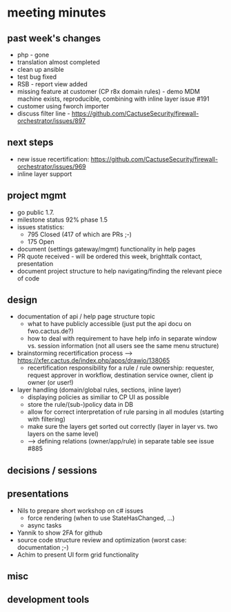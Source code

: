 # meeting minutes

## past week's changes
- php - gone
- translation almost completed
- clean up ansible
- test bug fixed
- RSB - report view added
- missing feature at customer (CP r8x domain rules) - demo MDM machine exists, reproducible, combining with inline layer issue #191
- customer using fworch importer
- discuss filter line - <https://github.com/CactuseSecurity/firewall-orchestrator/issues/897>

## next steps
- new issue recertification: https://github.com/CactuseSecurity/firewall-orchestrator/issues/969
- inline layer support

## project mgmt
- go public 1.7.
- milestone status 92% phase 1.5
- issues statistics:
  - 795 Closed (417 of which are PRs ;-)
  - 175 Open
- document (settings gateway/mgmt) functionality in help pages
- PR quote received - will be ordered this week, brighttalk contact, presentation
- document project structure to help navigating/finding the relevant piece of code 

## design
- documentation of api / help page structure topic
  - what to have publicly accessible (just put the api docu on fwo.cactus.de?)
  - how to deal with requirement to have help info in separate window vs. session information (not all users see the same menu structure) 
- brainstorming recertification process --> <https://xfer.cactus.de/index.php/apps/drawio/138065>
  - recertification responsibility for a rule / rule ownership: requester, request approver in workflow, destination service owner, client ip owner (or user!) 
- layer handling (domain/global rules, sections, inline layer)
  - displaying policies as similiar to CP UI as possible
  - store the rule/(sub-)policy data in DB
  - allow for correct interpretation of rule parsing in all modules (starting with filtering)
  - make sure the layers get sorted out correctly (layer in layer vs. two layers on the same level)
  - --> defining relations (owner/app/rule) in separate table see issue #885

## decisions / sessions

## presentations
- Nils to prepare short workshop on c# issues
  - force rendering (when to use StateHasChanged, ...)
  - async tasks
- Yannik to show 2FA for github
- source code structure review and optimization (worst case: documentation ;-)
- Achim to present UI form grid functionality
  
## misc
## development tools
